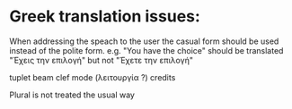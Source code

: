 Greek translation issues:
=========================

When addressing the speach to the user the casual form should be used
instead of the polite form.
e.g. "You have the choice" 
should be translated "Έχεις την επιλογή" 
but not "Έχετε την επιλογή"


tuplet
beam
clef
mode (λειτουργία ?)
credits


Plural is not treated the usual way